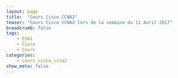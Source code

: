 ```yaml
---
layout: page
title:  "Cours Cisco CCNA2"
teaser: "Cours Cisco CCNA2 lors de la semaine du 11 Avril 2017"
breadcrumb: false
tags:
    - ESGI
    - Cisco
    - Cours
categories:
    - cours_cisco_ccna2
show_meta: false
---
```

